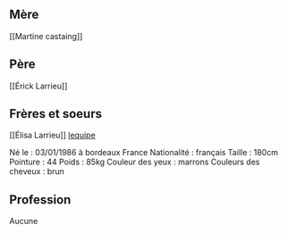 ## Mère
[[Martine castaing]]
## Père
[[Érick Larrieu]]
## Frères et soeurs
[[Élisa Larrieu]]
[lequipe](www.lequipe.fr)

Né le : 03/01/1986 à bordeaux France
Nationalité : français 
Taille : 180cm
Pointure : 44
Poids : 85kg
Couleur des yeux : marrons
Couleurs des cheveux : brun
## Profession
Aucune

